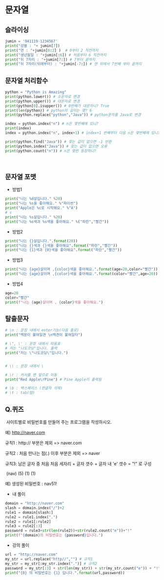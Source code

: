 # 문자열

## 슬라이싱

```python
jumin = '941119-1234567'
print("성별 : "+ jumin[7]) 
print("연 : "+jumin[0:2] )  # 0부터 2 직전까지
print("생년월일 : "+jumin[:6]) # 처음부터 6 직전까지
print("뒤 7자리 : "+jumin[7:]) # 7부터 끝까지
print("뒤 7자리(뒤에부터) : "+jumin[-7:]) # 맨 뒤에서 7번째 부터 끝까지

```



## 문자열 처리함수

```python
python = "Python is Amazing"
print(python.lower()) # 소문자로 변경
print(python.upper()) # 대문자로 변경
print(python[0].isupper()) # 0번째가 대문자니? True 
print(len(python)) # python의 길이는 몇? 6
print(python.replace("python","Java")) # python문자를 Java로 변경

index = python.index("n") # n은 몇번째에 있니?
print(index)
index = python.index("n", index+1) # index+1 번째부터 다음 n은 몇번째에 있니?

print(python.find("Java")) # 찾는 값이 없으면 -1 반환
print(python.index("Java")) # 찾는 값이 없으면 오류
print(python.count("n")) # n은 몇번 등장하니?
```

​	

## 문자열 포맷

* 방법1

```python
print("나는 %d살입니다." %20)
print("나는 %s을 좋아해요." %"파이썬")
print("Apple은 %c로 시작해요." %"A")
# s
print("나는 %s살입니다." %20)
print("나는 %s색과 %s색을 좋아해요." %("파란","빨간"))
```

* 방법2

```python
print("나는 {}살입니다.".format(20))
print("나는 {}색과 {}색을 좋아해요".format("파란","빨간"))
print("나는 {1}색과 {0}색을 좋아해요".format("파란","빨간"))
```

* 방법3

```python
print("나는 {age}살이며 ,{color}색을 좋아해요.".format(age=20,color="빨간"))
print("나는 {age}살이며 ,{color}색을 좋아해요.".format(color="빨간",age=20))
```

* 방법4

```python
age=20
color="빨간"
print(f"나는 {age}살이며 , {color}색을 좋아해요.")
```



## 탈출문자

```python
# \n : 문장 내에서 enter기능(다음 줄로)
print("백문이 불여일견 \n백견이 불여일타")

# \", \' : 문장 내에서 따옴표
# 저는 "나도코딩"입니다. 출력
print("저는 \"나도코딩\"입니다.")


# \\ : 문장 내에서 \

# \r : 커서를 맨 앞으로 이동
print("Red Apple\rPine") # Pine Apple이 출력됨

# \b : 백스페이스 (한글자 삭제)
# \t : tab(탭)

```



## Q.퀴즈

​	사이트별로 비밀번호를 만들어 주는 프로그램을 작성하시오.

예) http://naver.com

규칙1 : http:// 부분은 제외 => naver.com

규칙2 : 처음 만나는 점(.) 이후 부분은 제외 => naver

규칙3: 남은 글자 중 처음 처음 세자리 + 글자 갯수 + 글자 내 'e' 갯수 = "!" 로 구성

​							(nav)									(5)						(1)				(1)		

예) 생성된 비밀번호 : nav51!

* 내 풀이

```python
domain = "http://naver.com"
slash = domain.index("/")+2
rule1 = domain[slash:]
rule2 = rule1.index(".")
rule2 = rule1[:rule2]
rule3 = rule2[:3]
password = rule3+str(len(rule2))+str(rule2.count("e"))+"!"
print(f"{domain}의 비밀번호는 {password}입니다.")
```



* 강의 풀이

```python
url = "http://naver.com"
my_str = url.replace("http//","") # 규칙1
my_str = my_str[:my_str.index(".")] # 규칙2
password = my_str[:3] + str(len(my_str)) + str(my_str.count("e")) + "!"
print("{0} 의 비밀번호는 {1} 입니다.".format(url,password))
```

